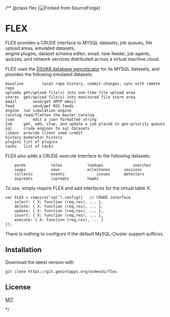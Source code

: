 /**
@class flex [![Forked from SourceForge](https://sourceforge.net)]
# FLEX

FLEX provides a CRUDE interface to MYSQL datasets, job queues, file upload areas, emulated datasets,  
engine plugins, dataset schema editor, email, new feeder, job agents, quizzes, and network services distributed 
across a virtual machine cloud.  

FLEX uses the [DSVAR database agnosticator](https://git.geointapps.org/acmesds/dsvar) 
for its MYSQL datasets, and provides the following emulated datasets:

	baseline		local repo history, commit changes, sync with remote repo
	uploads	get/upload file(s) into one-time file upload area
	stores	get/upload file(s) into monitored file store area
	email		send/get SMTP email
	feed		send/get RSS feeds
	engine 	run simulation engine 
	catalog	read/flatten the master catalog
 	json		edit a json formatted string
 	job		get, add, stop, and update a job placed in qos-priority queues
	sql		crude engines to sql datasets
	likeus 	provide client some credit
	history	moderator history
	plugins	list of plugins
	tasks	list of tasks

FLEX also adds a CRUDE-execute interface to the following datasets:
 
 		parms		 	roles			lookups				searches
 		swaps		 	news			milestones 		sessions	
		collects	 	events		 		issues		detectors
 		aspreqts	 	ispreqts		hawks
 		
To use, simply require FLEX and add interfaces for the virtual table X:

	var FLEX = require("sql").config({   // CRUDE interface
		select: { X: function (req,res), ... },
		delete: { X: function (req,res), ... },
		update: { X: function (req,res), ... },
		insert: { X: function (req,res), ... },
		execute: { X: function (req,res), ... }
	});
	
There is nothing to configure if the default MySQL-Cluster support suffices. 

## Installation

Download the latest version with

	git clone https://git.geointapps.org/acmesds/flex
	
## License

[MIT](LICENSE)

*/